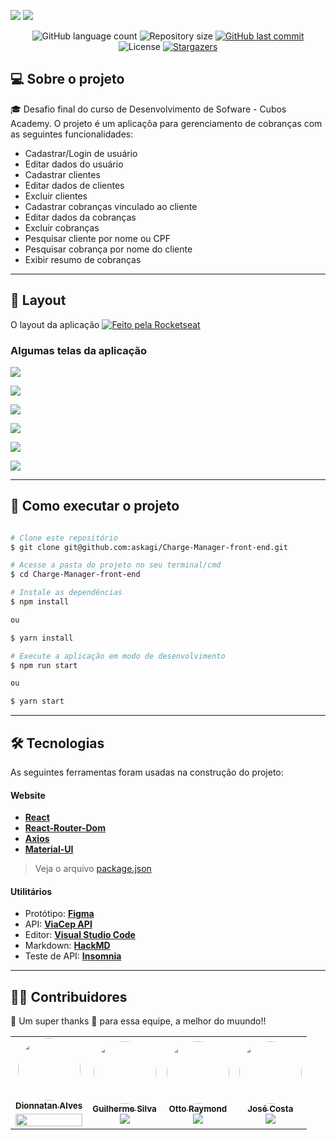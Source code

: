 ![](https://i.imgur.com/xG74tOh.png)
![](https://i.imgur.com/zk95BRR.png)

<p align="center">
  <img alt="GitHub language count" src="https://img.shields.io/github/languages/count/askagi/Charge-Manager-front-end?color=%2304D361">

  <img alt="Repository size" src="https://img.shields.io/github/repo-size/askagi/Charge-Manager-front-end">
  
  <a href="https://github.com/askagi/Charge-Manager-front-end/commits/master">
    <img alt="GitHub last commit" src="https://img.shields.io/github/last-commit/askagi/Charge-Manager-front-end">
  </a>
    
   <img alt="License" src="https://img.shields.io/badge/license-MIT-brightgreen">
   <a href="https://github.com/askagi/Charge-Manager-front-end">
    <img alt="Stargazers" src="https://img.shields.io/github/stars/askagi/Charge-Manager-front-end?style=social">
  </a>
</p>


## 💻 Sobre o projeto

🎓 Desafio final do curso de Desenvolvimento de Sofware - Cubos Academy. O projeto é um aplicaçõa para gerenciamento de cobranças com as seguintes funcionalidades: 

- Cadastrar/Login de usuário
- Editar dados do usuário
- Cadastrar clientes
- Editar dados de clientes
- Excluir clientes
- Cadastrar cobranças vinculado ao cliente
- Editar dados da cobranças
- Excluir cobranças
- Pesquisar cliente por nome ou CPF
- Pesquisar cobrança por nome do cliente 
- Exibir resumo de cobranças

---

## 🎨 Layout

O layout da aplicação <a href="https://cubos.academy/"><img alt="Feito pela Rocketseat" src="https://img.shields.io/badge/feito%20pela-Cubos Academy-%23e5007b">
  </a>

### Algumas telas da aplicação

![](https://i.imgur.com/u7IVe01.png)

![](https://i.imgur.com/kpN2Thw.png)

![](https://i.imgur.com/5eXpVHZ.png)

![](https://i.imgur.com/qnO4EYf.png)

![](https://i.imgur.com/B0YPR3F.png)

![](https://i.imgur.com/xIXrLFu.png)


---
## 🚀 Como executar o projeto

```bash

# Clone este repositório
$ git clone git@github.com:askagi/Charge-Manager-front-end.git

# Acesse a pasta do projeto no seu terminal/cmd
$ cd Charge-Manager-front-end

# Instale as dependências
$ npm install

ou

$ yarn install

# Execute a aplicação em modo de desenvolvimento
$ npm run start

ou

$ yarn start

```
---
## 🛠 Tecnologias

As seguintes ferramentas foram usadas na construção do projeto:

#### **Website**  
- **[React](https://reactjs.org/)**
- **[React-Router-Dom](https://v5.reactrouter.com/web/guides/quick-start)**
- **[Axios](https://axios-http.com/ptbr/)**
- **[Material-UI](https://mui.com/)**

> Veja o arquivo  [package.json](https://github.com/askagi/Charge-Manager-front-end/blob/master/package.json)

#### **Utilitários**

- Protótipo:  **[Figma](https://www.figma.com/)**
- API:  **[ViaCep API](https://viacep.com.br/)**
- Editor:  **[Visual Studio Code](https://code.visualstudio.com/)**
- Markdown:  **[HackMD](https://hackmd.io/)**
- Teste de API:  **[Insomnia](https://insomnia.rest/)**
---
## 👨‍💻 Contribuidores

💜 Um super thanks 👏 para essa equipe, a melhor do muundo!!

<table>
  <tr>
    <td align="center" style="padding: "><a href="https://www.linkedin.com/in/dionnatan-alves-pereira/"><img style="border-radius: 50%;" src="https://github.com/Dionn-AP.png" width="100px;" alt=""/><br /><sub><b>Dionnatan Alves</b></sub></a><br /><a href="https://www.linkedin.com/in/dionnatan-alves-pereira//" title="Linkedin">
         <img style="margin-top: 5px; width: 100%" src="https://img.shields.io/badge/LinkedIn-0077B5?style=for-the-badge&logo=linkedin&logoColor=white" />
        </a>
      </td>
    <td align="center"><a href="https://www.linkedin.com/in/guilherme-s-silva22/"><img style="border-radius: 50%;" src="https://github.com/guilherme-s-silva.png" width="100px;" alt=""/><br /><sub><b>Guilherme Silva</b></sub></a><br /><a href="https://www.linkedin.com/in/guilherme-s-silva22/" title="Linkedin">
         <img src="https://img.shields.io/badge/LinkedIn-0077B5?style=for-the-badge&logo=linkedin&logoColor=white" />
        </a>
</td>
    <td align="center"><a href="https://www.linkedin.com/in/otto-raymond/"><img style="border-radius: 50%;" src="https://github.com/Kouamenan.png" width="100px;" alt=""/><br /><sub><b>
Otto Raymond</b></sub></a><br /><a href="https://www.linkedin.com/in/otto-raymond/" title="Linkedin">
         <img src="https://img.shields.io/badge/LinkedIn-0077B5?style=for-the-badge&logo=linkedin&logoColor=white" />
        </a>
</td>
    <td align="center"><a href="https://www.linkedin.com/in/josecostasantosjr/"><img style="border-radius: 50%;" src="https://github.com/askagi.png" width="100px;" alt=""/><br /><sub><b>
José Costa</b></sub></a><br /><a href="https://www.linkedin.com/in/josecostasantosjr/" title="Linkedin">
         <img src="https://img.shields.io/badge/LinkedIn-0077B5?style=for-the-badge&logo=linkedin&logoColor=white" />
        </a>
</td>
  </tr>
</table>
